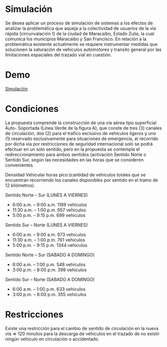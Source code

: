 Simulación
==========
Se desea aplicar un proceso de simulación de sistemas a los efectos de analizar  la problemática que aqueja a la colectividad de usuarios de la vía rápida (circunvalación  1)  de la ciudad de Maracaibo, Estado Zulia, la cual comunica los municipios Maracaibo y San Francisco. En relación a la problemática existente actualmente se requiere instrumentar medidas que solucionen la saturación de vehículos automotores y transito general por las limitaciones espaciales del trazado vial en cuestión.

Demo
====
[Simulación](http://jjaljuria.epizy.com/simulacion/)

Condiciones
===========
La propuesta comprende la construcción de una vía aérea tipo superficial Auto- Soportada (Línea Verde de la figura A), que conste de tres (3) canales de circulación, dos (2) para el trafico exclusivo de vehículos ligeros y uno (1) reservado exclusivamente para situaciones de emergencia, el recorrido por dicha vía por restricciones de seguridad internacional solo se podrá efectuar en un solo sentido, pero en la propuesta se contempla el redireccionamiento para ambos sentidos (activación Sentido Norte o Sentido Sur, según las necesidades en las horas que se consideren convenientes.

Densidad Vehicular horas pico:(cantidad de vehículos totales que se encuentran recorriendo los canales disponibles por sentido en el tramo de 12 kilómetros).

Sentido Norte – Sur   (LUNES A VIERNES)
- 6:00 a.m. – 9:00 a.m.   1189 vehiculos
- 11:30 a.m. – 1:00 p.m.  957 vehiculos
- 5:00 p.m. – 9:15 p.m.   699 vehiculos 


Sentido Sur – Norte    (LUNES A VIERNES)
- 6:00 a.m. – 9:00 a.m.   873 vehiculos	
- 11:30 a.m. – 1:00 p.m.  761  vehiculos
- 5:00 p.m. – 9:15 p.m.   1344 vehiculos

Sentido Norte – Sur   (SABADO A DOMINGO)
- 6:00 a.m. – 1:00 p.m.   548 vehiculos
- 3:00 p.m. – 8:00 p.m.   399 vehiculos

Sentido Sur – Norte    (SABADO A DOMINGO)
- 6:00 a.m. – 1:00 p.m.   633 vehiculos
- 3:00 p.m. – 8:00 p.m.   355 vehiculos

Restricciones
=============
Existe una restricción para el cambio de sentido de circulación en la nueva vía => 120 minutos para la descarga de vehículos en el trazado de no existir ningún vehiculo en circulación o accidentado.
